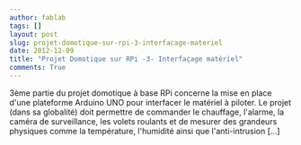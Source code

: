 ```yaml
---
author: fablab
tags: []
layout: post
slug: projet-domotique-sur-rpi-3-interfacage-materiel
date: 2012-12-09
title: "Projet Domotique sur RPi -3- Interfaçage matériel"
comments: True
---
```

3ème partie du projet domotique à base RPi concerne la mise en place d'une
plateforme Arduino UNO pour interfacer le matériel à piloter. Le projet (dans
sa globalité) doit permettre de commander le chauffage, l'alarme, la caméra de
surveillance, les volets roulants et de mesurer des grandeurs physiques comme
la température, l'humidité ainsi que l'anti-intrusion […]


